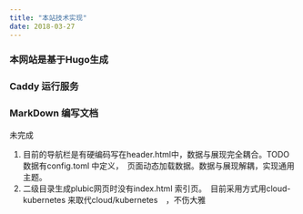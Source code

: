 ```yaml
---
title: "本站技术实现"
date: 2018-03-27
---
```

### 本网站是基于Hugo生成 

### Caddy 运行服务

### MarkDown 编写文档
 

 未完成

 1. 目前的导航栏是有硬编码写在header.html中，数据与展现完全耦合。TODO 数据有config.toml 中定义，　页面动态加载数据。数据与展现解耦，实现通用主题。
 2.  二级目录生成plubic网页时没有index.html 索引页。　目前采用方式用cloud-kubernetes 来取代cloud/kubernetes　，不伤大雅


